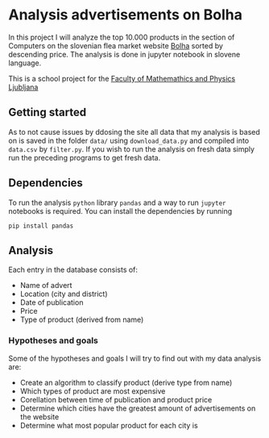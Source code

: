 # Analysis advertisements on Bolha

In this project I will analyze the top 10.000 products in the section of Computers on the slovenian flea market website [Bolha](https://www.bolha.com/racunalnistvo) sorted by descending price. The analysis is done in jupyter notebook in slovene language.

This is a school project for the [Faculty of Mathemathics and Physics Ljubljana](https://www.fmf.uni-lj.si/sl/ "Faculty of Mathemathics and Physics Ljubljana")

## Getting started

As to not cause issues by ddosing the site all data that my analysis is based on is saved in the folder `data/` using `download_data.py` and compiled into `data.csv` by `filter.py`. If you wish to run the analysis on fresh data simply run the preceding programs to get fresh data.

## Dependencies

To run the analysis `python` library `pandas` and a way to run `jupyter` notebooks is required. You can install the dependencies by running
```
pip install pandas
```

## Analysis

Each entry in the database consists of:
* Name of advert
* Location (city and district)
* Date of publication
* Price
* Type of product (derived from name)

### Hypotheses and goals

Some of the hypotheses and goals I will try to find out with my data analysis are:
* Create an algorithm to classify product (derive type from name)
* Which types of product are most expensive
* Corellation between time of publication and product price
* Determine which cities have the greatest amount of advertisements on the website
* Determine what most popular product for each city is
